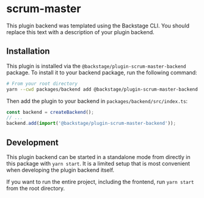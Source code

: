 # scrum-master

This plugin backend was templated using the Backstage CLI. You should replace this text with a description of your plugin backend.

## Installation

This plugin is installed via the `@backstage/plugin-scrum-master-backend` package. To install it to your backend package, run the following command:

```bash
# From your root directory
yarn --cwd packages/backend add @backstage/plugin-scrum-master-backend
```

Then add the plugin to your backend in `packages/backend/src/index.ts`:

```ts
const backend = createBackend();
// ...
backend.add(import('@backstage/plugin-scrum-master-backend'));
```

## Development

This plugin backend can be started in a standalone mode from directly in this
package with `yarn start`. It is a limited setup that is most convenient when
developing the plugin backend itself.

If you want to run the entire project, including the frontend, run `yarn start` from the root directory.
